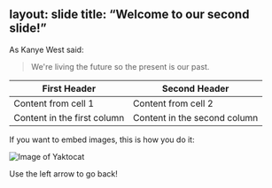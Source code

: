 layout: slide
title: “Welcome to our second slide!”
---
As Kanye West said:

> We're living the future so
> the present is our past.

First Header | Second Header
------------ | -------------
Content from cell 1 | Content from cell 2
Content in the first column | Content in the second column

If you want to embed images, this is how you do it:

![Image of Yaktocat](https://octodex.github.com/images/yaktocat.png)

Use the left arrow to go back!
